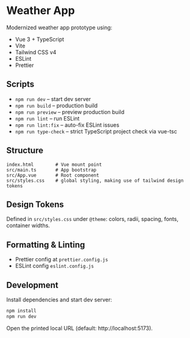 # Weather App

Modernized weather app prototype using:

- Vue 3 + TypeScript
- Vite
- Tailwind CSS v4
- ESLint
- Prettier

## Scripts

- `npm run dev` – start dev server
- `npm run build` – production build
- `npm run preview` – preview production build
- `npm run lint` – run ESLint
- `npm run lint:fix` – auto-fix ESLint issues
- `npm run type-check` – strict TypeScript project check via vue-tsc

## Structure

```
index.html        # Vue mount point
src/main.ts       # App bootstrap
src/App.vue       # Root component
src/styles.css    # global styling, making use of tailwind design tokens
```

## Design Tokens

Defined in `src/styles.css` under `@theme`: colors, radii, spacing, fonts, container widths.

## Formatting & Linting

- Prettier config at `prettier.config.js`
- ESLint config `eslint.config.js`

## Development

Install dependencies and start dev server:

```bash
npm install
npm run dev
```

Open the printed local URL (default: http://localhost:5173).
